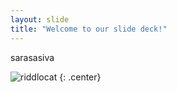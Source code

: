 ```yaml
---
layout: slide
title: "Welcome to our slide deck!"
---
```


sarasasiva

![riddlocat](https://octodex.github.com/images/riddlocat.png)
{: .center}

